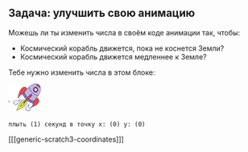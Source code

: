 ## Задача: улучшить свою анимацию

Можешь ли ты изменить числа в своём коде анимации так, чтобы:

+ Космический корабль движется, пока не коснется Земли?
+ Космический корабль движется медленнее к Земле?

Тебе нужно изменить числа в этом блоке:

![Спрайт Космический корабль](images/sprite-spaceship.png)

```blocks3
плыть (1) секунд в точку x: (0) y: (0)
```

[[[generic-scratch3-coordinates]]]